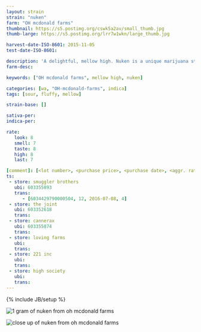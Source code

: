 ```yaml
---
layout: strain
strain: "nuken"
farm: "OH mcdonald farms"
thumbnail: https://s5.postimg.org/cswk5a2av/small_thumb.jpg
thumb-large: https://s5.postimg.org/lrr7w1wkn/large_thumb.jpg

harvest-date-ISO-8601: 2015-11-05
test-date-ISO-8601: 

description: 'A delightful, mellow high. Nuken is a unique marijuana strain from "Oh" Mcdonald Farms. It's gonna get you high.'
farm-desc: 

keywords: ["OH mcdonald farms", mellow high, nuken]

categories: [wa, "OH-mcdonald-farms", indica]
tags: [sour, fluffy, mellow]

strain-base: []

sativa-per: 
indica-per: 

rate:
   look: 8
   smell: 7
   taste: 8
   high: 8
   last: 7

[comment]: [<lot number>, <purchase price>, <purchase date>, <aggr. rating (of 5)>]
ts: 
 - store: smuggler brothers
   ubi: 603355893
   trans: 
      - [6034429790000504, 12, 2016-07-08, 4]
 - store: the joint
   ubi: 603352618
   trans: 
 - store: cannerax
   ubi: 603355874
   trans: 
 - store: loving farms
   ubi: 
   trans: 
 - store: 221 inc
   ubi: 
   trans: 
 - store: high society
   ubi: 
   trans: 
---
```

{% include JB/setup %}

![1 gram of nuken from oh mcdonald farms](https://s5.postimg.org/w6xe4ytr7/1_gram_nuken.jpg)

![close up of nuken from oh mcdonald farms](https://s5.postimg.org/sole8ksv7/close_up.jpg)